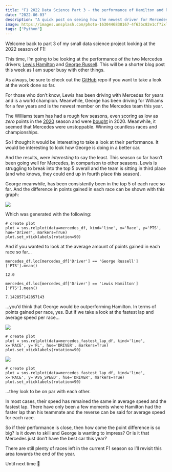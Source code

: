 ```yaml
---
title: "F1 2022 Data Science Part 3 - the performance of Hamilton and Russell (so far)"
date: "2022-06-03"
description: "A quick post on seeing how the newest driver for Mercedes is doing alongside a world champion."
image: https://images.unsplash.com/photo-1630446838167-4f63bc82e1cf?ixlib=rb-1.2.1&ixid=MnwxMjA3fDB8MHxwaG90by1wYWdlfHx8fGVufDB8fHx8&auto=format&fit=crop&w=2071&q=80
tags: ["Python"]
---
```


Welcome back to part 3 of my small data science project looking at the 2022 season of F1!

This time, I’m going to be looking at the performance of the two Mercedes drivers; [Lewis Hamilton](https://www.formula1.com/en/drivers/lewis-hamilton.html) and [George Russell](https://www.formula1.com/en/drivers/george-russell.html). This will be a shorter blog post this week as I am super busy with other things.

As always, be sure to check out the [GitHub](https://github.com/JB-26/f1-2022-analysis) repo if you want to take a look at the work done so far.

For those who don’t know, Lewis has been driving with Mercedes for years and is a world champion. Meanwhile, George has been driving for Williams for a few years and is the newest member on the Mercedes team this year.

The Williams team has had a rough few seasons, even scoring as low as _zero_ points in the [2020](https://www.formula1.com/en/results.html/2020/team.html) season and were [bought](https://www.bbc.co.uk/sport/formula1/53860010) in 2020. Meanwhile, it seemed that Mercedes were unstoppable. Winning countless races and championships.

So I thought it would be interesting to take a look at their performance. It would be interesting to look how George is doing in a better car.

And the results, were _interesting_ to say the least. This season so far hasn’t been going well for Mercedes, in comparison to other seasons. Lewis is struggling to break into the top 5 overall and the team is sitting in third place (and who knows, they could end up in fourth place this season).

George meanwhile, has been consistently been in the top 5 of each race so far. And the difference in points gained in each race can be shown with this graph:

![](https://i.imgur.com/VFUhRyT.png)

Which was generated with the following:

```
# create plot
plot = sns.relplot(data=mercedes_df, kind='line', x='Race', y='PTS', hue='Driver', markers=True)
plot.set_xticklabels(rotation=90)
```

And if you wanted to look at the average amount of points gained in each race so far…

```
mercedes_df.loc[mercedes_df['Driver'] == 'George Russell']['PTS'].mean()

12.0
```

```
mercedes_df.loc[mercedes_df['Driver'] == 'Lewis Hamilton']['PTS'].mean()

7.142857142857143
```

…you’d think that George would be outperforming Hamilton. In terms of points gained per race, yes. But if we take a look at the fastest lap and average speed per race…

![](https://i.imgur.com/sGrguaQ.png)

```
# create plot
plot = sns.relplot(data=mercedes_fastest_lap_df, kind='line', x='RACE', y='FL', hue='DRIVER', markers=True)
plot.set_xticklabels(rotation=90)
```

![](https://i.imgur.com/qy2wZ5x.png)

```
# create plot
plot = sns.relplot(data=mercedes_fastest_lap_df, kind='line', x='RACE', y='AVG_SPEED', hue='DRIVER', markers=True)
plot.set_xticklabels(rotation=90)
```

…they look to be on par with each other.

In most cases, their speed has remained the same in average speed and the fastest lap. There have only been a few moments where Hamilton had the faster lap than his teammate and the reverse can be said for average speed for each race.

So if their performance is close, then how come the point difference is so big? Is it down to skill and George is wanting to impress? Or is it that Mercedes just don’t have the best car this year?

There are still plenty of races left in the current F1 season so I’ll revisit this area towards the end of the year.

Until next time 👋
